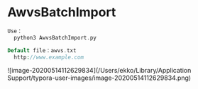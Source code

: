 # AwvsBatchImport

``` php
Use：
  python3 AwvsBatchImport.py

Default file：awvs.txt
  http://www.example.com
```

![image-20200514112629834](/Users/ekko/Library/Application Support/typora-user-images/image-20200514112629834.png)

